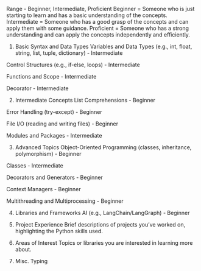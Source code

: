 Range - Beginner, Intermediate, Proficient
Beginner = Someone who is just starting to learn and has a basic understanding of the concepts.
Intermediate = Someone who has a good grasp of the concepts and can apply them with some guidance.
Proficient = Someone who has a strong understanding and can apply the concepts independently and efficiently.

1. Basic Syntax and Data Types
Variables and Data Types (e.g., int, float, string, list, tuple, dictionary) - Intermediate

Control Structures (e.g., if-else, loops) - Intermediate

Functions and Scope - Intermediate

Decorator - Intermediate

2. Intermediate Concepts
List Comprehensions - Beginner

Error Handling (try-except) - Beginner

File I/O (reading and writing files) - Beginner

Modules and Packages - Intermediate

3. Advanced Topics
Object-Oriented Programming (classes, inheritance, polymorphism) - Beginner

Classes - Intermediate

Decorators and Generators - Beginner

Context Managers - Beginner

Multithreading and Multiprocessing - Beginner

4. Libraries and Frameworks
AI (e.g., LangChain/LangGraph) - Beginner

5. Project Experience
Brief descriptions of projects you’ve worked on, highlighting the Python skills used.

6. Areas of Interest
Topics or libraries you are interested in learning more about.

7. Misc.
Typing
